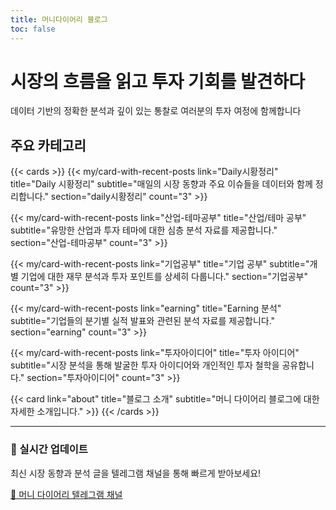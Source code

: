 ```yaml
---
title: 머니다이어리 블로그
toc: false
---
```


<div class="hx:mt-12 hx:mb-12">
<h1 class="hx:text-4xl hx:font-bold hx:text-center">시장의 흐름을 읽고 투자 기회를 발견하다</h1>
</div>

<div class="hx:mb-12 hx:text-center">
<p class="hx:text-xl hx:text-gray-600 hx:dark:text-gray-400">데이터 기반의 정확한 분석과 깊이 있는 통찰로 여러분의 투자 여정에 함께합니다</p>
</div>

## 주요 카테고리

{{< cards >}}
  {{< my/card-with-recent-posts 
    link="Daily시황정리" 
    title="Daily 시황정리" 
    subtitle="매일의 시장 동향과 주요 이슈들을 데이터와 함께 정리합니다." 
    section="daily시황정리" 
    count="3" >}}

  {{< my/card-with-recent-posts 
    link="산업-테마공부" 
    title="산업/테마 공부" 
    subtitle="유망한 산업과 투자 테마에 대한 심층 분석 자료를 제공합니다." 
    section="산업-테마공부" 
    count="3" >}}

  {{< my/card-with-recent-posts 
    link="기업공부" 
    title="기업 공부" 
    subtitle="개별 기업에 대한 재무 분석과 투자 포인트를 상세히 다룹니다." 
    section="기업공부" 
    count="3" >}}

  {{< my/card-with-recent-posts 
    link="earning" 
    title="Earning 분석" 
    subtitle="기업들의 분기별 실적 발표와 관련된 분석 자료를 제공합니다." 
    section="earning" 
    count="3" >}}

  {{< my/card-with-recent-posts 
    link="투자아이디어" 
    title="투자 아이디어" 
    subtitle="시장 분석을 통해 발굴한 투자 아이디어와 개인적인 투자 철학을 공유합니다." 
    section="투자아이디어" 
    count="3" >}}

  {{< card link="about" title="블로그 소개" subtitle="머니 다이어리 블로그에 대한 자세한 소개입니다." >}}
{{< /cards >}}

---

### 📱 실시간 업데이트

최신 시장 동향과 분석 글을 텔레그램 채널을 통해 빠르게 받아보세요!

[📢 머니 다이어리 텔레그램 채널](https://t.me/moneydiary_ko)
